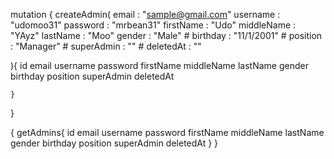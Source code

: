 mutation {
	createAdmin( 
  	email : "sample@gmail.com"
    username : "udomoo31"
    password : "mrbean31"
    firstName : "Udo"
    middleName : "YAyz"
    lastName : "Moo"
    gender : "Male"
    # birthday : "11/1/2001"
    # position : "Manager"
    # superAdmin : ""
    # deletedAt : ""
  
  ){
		id
    email
    username
    password
    firstName
    middleName
    lastName
    gender
    birthday
    position
    superAdmin
    deletedAt

	}
}


{
    getAdmins{
    id
    email
    username
    password
    firstName
    middleName
    lastName
    gender
    birthday
    position
    superAdmin
    deletedAt
  }
}